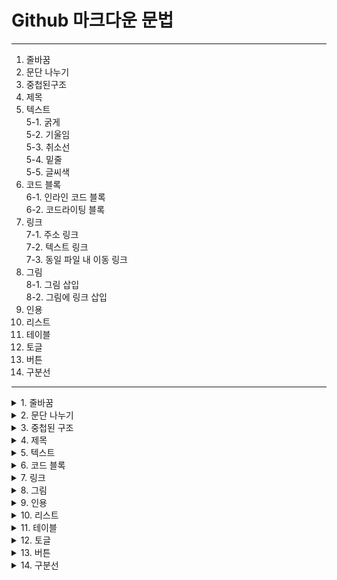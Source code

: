 # Github 마크다운 문법  
---

 1. 줄바꿈
 2. 문단 나누기
 3. 중첩된구조
 4. 제목
 5. 텍스트<br>
    5-1. 굵게<br>
    5-2. 기울임<br>
    5-3. 취소선<br>
    5-4. 밑줄<br>
    5-5. 글씨색<br>
 6. 코드 블록<br>
    6-1. 인라인 코드 블록<br>
    6-2. 코드라이팅 블록<br>
 7. 링크<br>
    7-1. 주소 링크<br>
    7-2. 텍스트 링크<br>
    7-3. 동일 파일 내 이동 링크<br>
 8. 그림<br>
    8-1. 그림 삽입<br>
    8-2. 그림에 링크 삽입<br>
 9. 인용
 10. 리스트
 11. 테이블
 12. 토글
 13. 버튼
 14. 구분선


---

<details>
 <summary>1. 줄바꿈</summary>
 <div markdown = "1">
  

 </div>
</details>
 
 
<details>
 <summary>2. 문단 나누기</summary>
 <div markdown = "2">
  

 </div>
</details>
 
 
<details>
 <summary>3. 중첩된 구조</summary>
 <div markdown = "3">
  

 </div>
</details>
 
 
<details>
 <summary>4. 제목</summary>
 <div markdown = "4">
  

 </div>
</details>
 
 
<details>
 <summary>5. 텍스트</summary>
 <div markdown = "5">
  

 </div>
</details>
 
 
<details>
 <summary>6. 코드 블록</summary>
 <div markdown = "6">
  

 </div>
</details>
 
 
<details>
 <summary>7. 링크</summary>
 <div markdown = "7">
  

 </div>
</details>
 
 
<details>
 <summary>8. 그림</summary>
 <div markdown = "8">
  

 </div>
</details>
 
 
<details>
 <summary>9. 인용</summary>
 <div markdown = "9">
  

 </div>
</details>
 
 
<details>
 <summary>10. 리스트</summary>
 <div markdown = "10">
  

 </div>
</details>
 
 
<details>
 <summary>11. 테이블</summary>
 <div markdown = "11">
  

 </div>
</details>
 
 
<details>
 <summary>12. 토글</summary>
 <div markdown = "12">
  

 </div>
</details>
  
 
<details>
 <summary>13. 버튼</summary>
 <div markdown = "13">
  

 </div>
</details>
 
 
<details>
 <summary>14. 구분선</summary>
 <div markdown = "14">
  

 </div>
</details>
